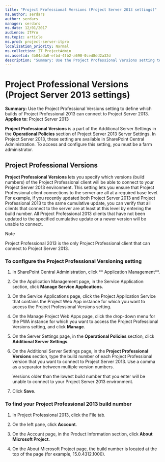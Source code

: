 ```yaml
---
title: "Project Professional Versions (Project Server 2013 settings)"
ms.author: serdars
author: serdars
manager: serdars
ms.date: 12/01/2017
audience: ITPro
ms.topic: article
ms.prod: project-server-itpro
localization_priority: Normal
ms.collection: IT_ProjectAdmin
ms.assetid: 4b04ada0-efbd-4fb2-a690-0ced8dd2a32d
description: "Summary: Use the Project Professional Versions setting to define which builds of Project Professional 2013 can connect to Project Server 2013."
---
```


# Project Professional Versions (Project Server 2013 settings)
 
 **Summary:** Use the Project Professional Versions setting to define which builds of Project Professional 2013 can connect to Project Server 2013.<br/>
**Applies to:** Project Server 2013
  
  
 **Project Professional Versions** is a part of the Additional Server Settings in the **Operational Policies** section of Project Server 2013 Server Settings. In Project Server 2013, these setting are available in SharePoint Central Administration. To access and configure this setting, you must be a farm administrator.
  
## Project Professional Versions

 **Project Professional Versions** lets you specify which versions (build numbers) of the Project Professional client will be able to connect to your Project Server 2013 environment. This setting lets you ensure that Project Professional client connections to the server are all at a required base level. For example, if you recently updated both Project Server 2013 and Project Professional 2013 to the same cumulative update, you can verify that all clients that connect to the server are at least at this level by entering the build number. All Project Professional 2013 clients that have not been updated to the specified cumulative update or a newer version will be unable to connect.
  
> [!NOTE]
> Project Professional 2013 is the only Project Professional client that can connect to Project Server 2013. 
  
### To configure the Project Professional Versioning setting

1. In SharePoint Central Administration, click ** Application Management**.
    
2. On the Application Management page, in the Service Application section, click **Manage Service Applications**.
    
3. On the Service Applications page, click the Project Application Service that contains the Project Web App instance for which you want to access the Project Professional Versions setting.
    
4. On the Manage Project Web Apps page, click the drop-down menu for the PWA instance for which you want to access the Project Professional Versions setting, and click **Manage**.
    
5. On the Server Settings page, in the **Operational Policies** section, click **Additional Server Settings**.
    
6. On the Additional Server Settings page, in the **Project Professional Versions** section, type the build number of each Project Professional version that you want to connect to Project Server 2013. Use a comma as a separator between multiple version numbers.
    
    Versions older than the lowest build number that you enter will be unable to connect to your Project Server 2013 environment.
    
7. Click **Save**.
    
### To find your Project Professional 2013 build number

1. In Project Professional 2013, click the File tab.
    
2. On the left pane, click **Account**.
    
3. On the Account page, in the Product Information section, click **About Microsoft Project**.
    
4. On the About Microsoft Project page, the build number is located at the top of the page (for example, 15.0.4312.1000).
    


